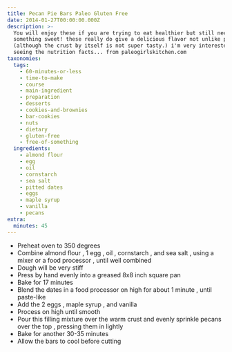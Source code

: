 ```yaml
---
title: Pecan Pie Bars Paleo Gluten Free
date: 2014-01-27T00:00:00.000Z
description: >-
  You will enjoy these if you are trying to eat healthier but still need
  something sweet! these really do give a delicious flavor not unlike pecan pie!
  (although the crust by itself is not super tasty.) i'm very interested in
  seeing the nutrition facts... from paleogirlskitchen.com
taxonomies:
  tags:
    - 60-minutes-or-less
    - time-to-make
    - course
    - main-ingredient
    - preparation
    - desserts
    - cookies-and-brownies
    - bar-cookies
    - nuts
    - dietary
    - gluten-free
    - free-of-something
  ingredients:
    - almond flour
    - egg
    - oil
    - cornstarch
    - sea salt
    - pitted dates
    - eggs
    - maple syrup
    - vanilla
    - pecans
extra:
  minutes: 45
---
```

 - Preheat oven to 350 degrees
 - Combine almond flour , 1 egg , oil , cornstarch , and sea salt , using a mixer or a food processor , until well combined
 - Dough will be very stiff
 - Press by hand evenly into a greased 8x8 inch square pan
 - Bake for 17 minutes
 - Blend the dates in a food processor on high for about 1 minute , until paste-like
 - Add the 2 eggs , maple syrup , and vanilla
 - Process on high until smooth
 - Pour this filling mixture over the warm crust and evenly sprinkle pecans over the top , pressing them in lightly
 - Bake for another 30-35 minutes
 - Allow the bars to cool before cutting
